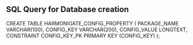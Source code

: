 ## SQL Query for Database creation

CREATE TABLE HARMONIGATE_CONFIG_PROPERTY (
    PACKAGE_NAME VARCHAR(100),
    CONFIG_KEY VARCHAR(200),
    CONFIG_VALUE LONGTEXT,
    CONSTRAINT CONFIG_KEY_PK PRIMARY KEY (CONFIG_KEY)
);